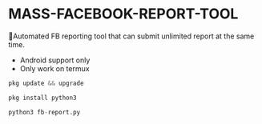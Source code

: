 # MASS-FACEBOOK-REPORT-TOOL
💫Automated FB reporting tool that can submit unlimited report at the same time.

- Android support only
- Only work on termux


```python
pkg update && upgrade
```
```python
pkg install python3
```
```python
python3 fb-report.py
```

